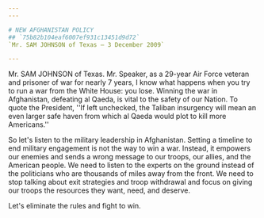 ```yaml
---
---

# NEW AFGHANISTAN POLICY
## `75b82b104eaf6007ef931c13451d9d72`
`Mr. SAM JOHNSON of Texas — 3 December 2009`

---
```



Mr. SAM JOHNSON of Texas. Mr. Speaker, as a 29-year Air Force veteran 
and prisoner of war for nearly 7 years, I know what happens when you 
try to run a war from the White House: you lose. Winning the war in 
Afghanistan, defeating al Qaeda, is vital to the safety of our Nation. 
To quote the President, ''If left unchecked, the Taliban insurgency 
will mean an even larger safe haven from which al Qaeda would plot to 
kill more Americans.''

So let's listen to the military leadership in Afghanistan. Setting a 
timeline to end military engagement is not the way to win a war. 
Instead, it empowers our enemies and sends a wrong message to our 
troops, our allies, and the American people. We need to listen to the 
experts on the ground instead of the politicians who are thousands of 
miles away from the front. We need to stop talking about exit 
strategies and troop withdrawal and focus on giving our troops the 
resources they want, need, and deserve.

Let's eliminate the rules and fight to win.
